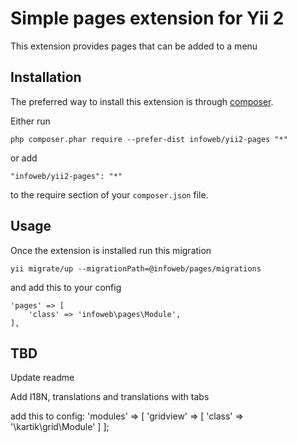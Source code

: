 Simple pages extension for Yii 2
================================
This extension provides pages that can be added to a menu

Installation
------------

The preferred way to install this extension is through [composer](http://getcomposer.org/download/).

Either run

```
php composer.phar require --prefer-dist infoweb/yii2-pages "*"
```

or add

```
"infoweb/yii2-pages": "*"
```

to the require section of your `composer.json` file.


Usage
-----

Once the extension is installed run this migration

```
yii migrate/up --migrationPath=@infoweb/pages/migrations
```

and add this to your config

````
'pages' => [
    'class' => 'infoweb\pages\Module',
],
````


TBD
---

Update readme

Add I18N, translations and translations with tabs

add this to config:
    'modules' => [
    'gridview' => [
    'class' => '\kartik\grid\Module'
    ]
    ];

